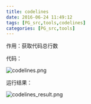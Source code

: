 ```yaml
---
title: codelines
date: 2016-06-24 11:49:12
tags: [PG_src,tools,codelines]
categories: [PG_src,tools]
---
```


作用：获取代码总行数

代码：

![codelines.png](/images/codelines.png)

运行结果：

![codelines_result.png](/images/codelines_result.png)
